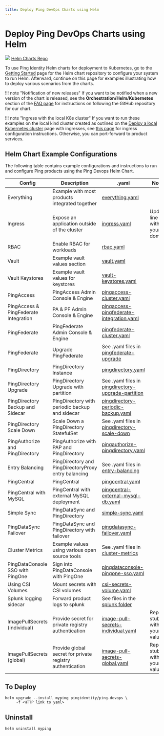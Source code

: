 ```yaml
---
title: Deploy Ping DevOps Charts using Helm
---
```

# Deploy Ping DevOps Charts using Helm

<div class="iconbox" onclick="window.open('https://helm.pingidentity.com','');">
    <img class="assets" src="../../images/logos/helm.png"/>
    <span class="caption">
        <a class="assetlinks" href="https://helm.pingidentity.com" target=”_blank”>Helm Charts Repo</a>
    </span>
</div>

To use Ping Identity Helm charts for deployment to Kubernetes, go to the [Getting Started](https://helm.pingidentity.com/getting-started/) page for the Helm chart repository to configure your system to run Helm.  Afterward, continue on this page for examples illustrating how to deploy various scenarios from the charts.

!!! note "Notification of new releases"
    If you want to be notified when a new version of the chart is released, see the **Orchestration/Helm/Kubernetes** section of the [FAQ page](../reference/faqs.md) for instructions on following the GitHub repository for our chart.

!!! note "Ingress with the local K8s cluster"
    If you want to run these examples on the local kind cluster created as outlined on the [Deploy a local Kubernetes cluster](./deployLocalK8sCluster.md) page with ingresses, see [this page](./deployHelmLocalIngress.md) for ingress configuration instructions.  Otherwise, you can port-forward to product services.

## Helm Chart Example Configurations

The following table contains example configurations and instructions to run and configure Ping products
using the Ping Devops Helm Chart.

| Config                           | Description                                    | .yaml                                                                                                                                                                                           |Notes                                      |
| ---------------------------------| -----------------------------------------------|-------------------------------------------------------------------------------------------------------------------------------------------------------------------------------------------------|-------------------------------------------|
| Everything                       | Example with most products integrated together | [everything.yaml](https://raw.githubusercontent.com/pingidentity/pingidentity-devops-getting-started/master/30-helm/everything.yaml)                                                            ||
| Ingress                          | Expose an application outside of the cluster   | [ingress.yaml](https://raw.githubusercontent.com/pingidentity/pingidentity-devops-getting-started/master/30-helm/ingress.yaml)                                                                  |Update line 7 with your domain|
| RBAC                             | Enable RBAC for workloads                      | [rbac.yaml](https://raw.githubusercontent.com/pingidentity/pingidentity-devops-getting-started/master/30-helm/rbac.yaml)                                                                        |
| Vault                            | Example vault values section                   | [vault.yaml](https://raw.githubusercontent.com/pingidentity/pingidentity-devops-getting-started/master/30-helm/vault.yaml)         
| Vault Keystores                  | Example vault values for keystores             | [vault-keystores.yaml](https://raw.githubusercontent.com/pingidentity/pingidentity-devops-getting-started/master/30-helm/vault-keystores.yaml)                                                                        |
| PingAccess                       | PingAccess Admin Console & Engine              | [pingaccess-cluster.yaml](https://raw.githubusercontent.com/pingidentity/pingidentity-devops-getting-started/master/30-helm/pingaccess-cluster.yaml)                                                                               ||
| PingAccess & PingFederate Integration | PA & PF Admin Console & Engine                 | [pingaccess-pingfederate-integration.yaml](https://raw.githubusercontent.com/pingidentity/pingidentity-devops-getting-started/master/30-helm/pingaccess-pingfederate-integration.yaml)                                               ||
| PingFederate                     | PingFederate Admin Console & Engine            | [pingfederate-cluster.yaml](https://raw.githubusercontent.com/pingidentity/pingidentity-devops-getting-started/master/30-helm/pingfederate-cluster.yaml)                                        |
| PingFederate                     | Upgrade PingFederate                           | See .yaml files in [pingfederate-upgrade](https://github.com/pingidentity/pingidentity-devops-getting-started/tree/master/30-helm/pingfederate-upgrade)                                         |
| PingDirectory                    | PingDirectory Instance                         | [pingdirectory.yaml](https://raw.githubusercontent.com/pingidentity/pingidentity-devops-getting-started/master/30-helm/pingdirectory.yaml)                                                      |
| PingDirectory Upgrade            | PingDirectory Upgrade with partition           | See .yaml files in [pingdirectory-upgrade-partition](https://github.com/pingidentity/pingidentity-devops-getting-started/tree/master/30-helm/pingdirectory-upgrade-partition)                                                                        |
| PingDirectory Backup and Sidecar | PingDirectory with periodic backup and sidecar | [pingdirectory-periodic-backup.yaml](https://raw.githubusercontent.com/pingidentity/pingidentity-devops-getting-started/master/30-helm/pingdirectory-backup/pingdirectory-periodic-backup.yaml) |
| PingDirectory Scale Down | Scale Down a PingDirectory StatefulSet | See .yaml files in [pingdirectory-scale-down](https://github.com/pingidentity/pingidentity-devops-getting-started/tree/master/30-helm/pingdirectory-scale-down) |
| PingAuthorize and PingDirectory  | PingAuthorize with PAP and PingDirectory       | [pingauthorize-pingdirectory.yaml](https://raw.githubusercontent.com/pingidentity/pingidentity-devops-getting-started/master/30-helm/pingauthorize-pingdirectory.yaml)                                                                        |
| Entry Balancing  | PingDirectory and PingDirectoryProxy entry balancing      | See .yaml files in [entry-balancing](https://github.com/pingidentity/pingidentity-devops-getting-started/tree/master/30-helm/entry-balancing)                                                                        |
| PingCentral                      | PingCentral                                    | [pingcentral.yaml](https://raw.githubusercontent.com/pingidentity/pingidentity-devops-getting-started/master/30-helm/pingcentral.yaml)                                                          |
| PingCentral with MySQL           | PingCentral with external MySQL deployment     | [pingcentral-external-mysql-db.yaml](https://raw.githubusercontent.com/pingidentity/pingidentity-devops-getting-started/master/30-helm/pingcentral-external-mysql-db/pingcentral-external-mysql-db.yaml)                                                                        |
| Simple Sync                      | PingDataSync and PingDirectory                 | [simple-sync.yaml](https://raw.githubusercontent.com/pingidentity/pingidentity-devops-getting-started/master/30-helm/simple-sync.yaml)                                                          |
| PingDataSync Failover            | PingDataSync and PingDirectory with failover   | [pingdatasync-failover.yaml](https://raw.githubusercontent.com/pingidentity/pingidentity-devops-getting-started/master/30-helm/pingdatasync-failover.yaml)                                                                        |
| Cluster Metrics                  | Example values using various open source tools | See .yaml files in [cluster-metrics](https://github.com/pingidentity/pingidentity-devops-getting-started/tree/master/30-helm/cluster-metrics)                                                   |
| PingDataConsole SSO with PingOne | Sign into PingDataConsole with PingOne         | [pingdataconsole-pingone-sso.yaml](https://raw.githubusercontent.com/pingidentity/pingidentity-devops-getting-started/master/30-helm/pingdataconsole-pingone-sso.yaml)                                                                        |
| Using CSI Volumes                | Mount secrets with CSI volumes                 | [csi-secrets-volume.yaml](https://raw.githubusercontent.com/pingidentity/pingidentity-devops-getting-started/master/30-helm/csi-secrets-volume.yaml)                                                                        |
| Splunk logging sidecar           | Forward product logs to splunk                 | See files in the [splunk folder](https://github.com/pingidentity/pingidentity-devops-getting-started/tree/master/20-kubernetes/splunk)                                                                        |
| ImagePullSecrets (individual)    | Provide secret for private registry authentication    |  [image-pull-secrets-individual.yaml](https://raw.githubusercontent.com/pingidentity/pingidentity-devops-getting-started/master/30-helm/image-pull-secrets-individual.yaml)                                                                        | Replace stubs with your values
| ImagePullSecrets (global)    | Provide global secret for private registry authentication    |  [image-pull-secrets-global.yaml](https://raw.githubusercontent.com/pingidentity/pingidentity-devops-getting-started/master/30-helm/image-pull-secrets-global.yaml)                                                                        | Replace stubs with your values

## To Deploy

```shell
helm upgrade --install myping pingidentity/ping-devops \
     -f <HTTP link to yaml>
```

## Uninstall

```shell
helm uninstall myping
```
